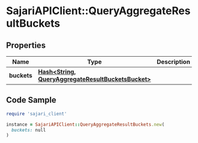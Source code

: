 # SajariAPIClient::QueryAggregateResultBuckets

## Properties

| Name | Type | Description | Notes |
| ---- | ---- | ----------- | ----- |
| **buckets** | [**Hash&lt;String, QueryAggregateResultBucketsBucket&gt;**](QueryAggregateResultBucketsBucket.md) |  | [optional] |

## Code Sample

```ruby
require 'sajari_client'

instance = SajariAPIClient::QueryAggregateResultBuckets.new(
  buckets: null
)
```

